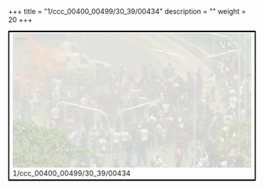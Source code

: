+++
title = "1/ccc_00400_00499/30_39/00434"
description = ""
weight = 20
+++

<table style="border:2px solid black;max-width:800px;max-height:800px;" 
><tr><td>
<img class="center-fit-jpg"
src="/jpg_/aaa_20190430_NxaOmWaI8sI_00433.jpg">
1/ccc_00400_00499/30_39/00434
</img></td></tr></table>
